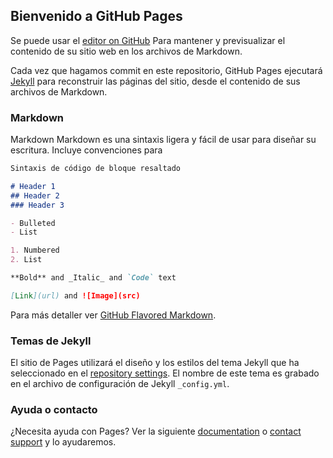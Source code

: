 ## Bienvenido a GitHub Pages

Se puede usar el [editor on GitHub](https://github.com/crizzi/crizzi.github.io/edit/master/index.md) Para mantener y previsualizar el contenido de su sitio web en los archivos de Markdown.

Cada vez que hagamos commit en este repositorio, GitHub Pages ejecutará [Jekyll](https://jekyllrb.com/) para reconstruir las páginas del sitio, desde el contenido de sus archivos de Markdown.

### Markdown

Markdown Markdown es una sintaxis ligera y fácil de usar para diseñar su escritura. Incluye convenciones para

```markdown
Sintaxis de código de bloque resaltado

# Header 1
## Header 2
### Header 3

- Bulleted
- List

1. Numbered
2. List

**Bold** and _Italic_ and `Code` text

[Link](url) and ![Image](src)
```

Para más detaller ver [GitHub Flavored Markdown](https://guides.github.com/features/mastering-markdown/).

### Temas de Jekyll

El sitio de Pages utilizará el diseño y los estilos del tema Jekyll que ha seleccionado en el [repository settings](https://github.com/crizzi/crizzi.github.io/settings). El nombre de este tema es grabado en el archivo de configuración de Jekyll `_config.yml`.

### Ayuda o contacto

¿Necesita ayuda con Pages? Ver la siguiente [documentation](https://help.github.com/categories/github-pages-basics/) o [contact support](https://github.com/contact) y lo ayudaremos.
